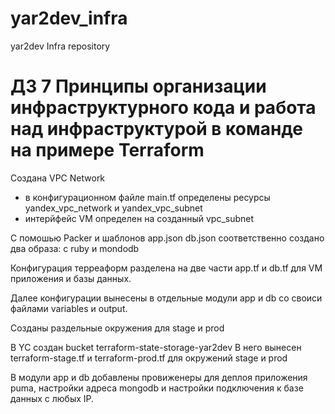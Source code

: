# yar2dev_infra
yar2dev Infra repository


# ДЗ 7 Принципы организации инфраструктурного кода и работа над инфраструктурой в команде на примере Terraform

Создана VPC Network
- в конфигурационном файле main.tf определены ресурсы yandex_vpc_network и yandex_vpc_subnet
- интерйфейс VM определен на созданный vpc_subnet

С помошью Packer и шаблонов app.json db.json соответственно создано два образа: с ruby и mondodb

Конфигурация терреаформ разделена на две части app.tf и db.tf для VM приложения и базы данных.

Далее конфигурации вынесены в отдельные модули app и db со своиси файлами variables и output.

Созданы раздельные окружения для stage и prod

В YC создан bucket terraform-state-storage-yar2dev
В него вынесен terraform-stage.tf и terraform-prod.tf для окружений stage и prod

В модули app и db добавлены провиженеры для деплоя приложения puma, настройки адреса mongodb
и настройки подключения к базе данных с любых IP.
